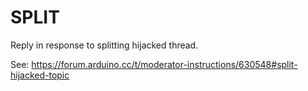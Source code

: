 # SPLIT

Reply in response to splitting hijacked thread.

See: https://forum.arduino.cc/t/moderator-instructions/630548#split-hijacked-topic
